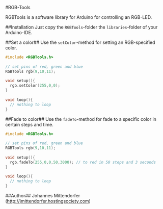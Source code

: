 #RGB-Tools

RGBTools is a software library for Arduino for controlling an RGB-LED.

##Installation
Just copy the `RGBTools`-folder the `libraries`-folder of your Arduino-IDE.

##Set a color##
Use the `setColor`-method for setting an RGB-specified color.

```c++
#include <RGBTools.h>
 
// set pins of red, green and blue
RGBTools rgb(9,10,11);
 
void setup(){
  rgb.setColor(255,0,0);
}
 
void loop(){
  // nothing to loop
}
```

##Fade to color##
Use the `fadeTo`-method for fade to a specific color in certain steps and time.

```c++
#include <RGBTools.h>
 
// set pins of red, green and blue
RGBTools rgb(9,10,11);
 
void setup(){
  rgb.fadeTo(255,0,0,50,3000); // to red in 50 steps and 3 seconds
}
 
void loop(){
  // nothing to loop
}
```

##Author##
Johannes Mittendorfer (http://jmittendorfer.hostingsociety.com)